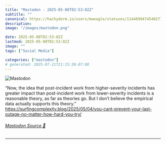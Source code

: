 ```yaml
---
title: "Mastodon - 2025-05-08T02:53:02Z"
subtitle: ""
canonical: https://hachyderm.io/users/mweagle/statuses/114469947454027794
description:
image: "/images/mastodon.png"

date: 2025-05-08T02:53:02Z
lastmod: 2025-05-08T02:53:02Z
image: ""
tags: ["Social Media"]

categories: ["mastodon"]
# generated: 2025-07-21T21:15:38-07:00
---
```

![Mastodon](/images/mastodon.png)

<p>“Now, the idea that post-incident work from higher-severity incidents has greater impact than post-incident work from lower-severity incidents is a reasonable theory, as far as theories go. But I don’t believe the empirical data actually supports this theory.”<br /><a href="https://surfingcomplexity.blog/2025/05/04/you-cant-prevent-your-last-outage-no-matter-how-hard-you-try/" target="_blank" rel="nofollow noopener noreferrer" translate="no"><span class="invisible">https://</span><span class="ellipsis">surfingcomplexity.blog/2025/05</span><span class="invisible">/04/you-cant-prevent-your-last-outage-no-matter-how-hard-you-try/</span></a></p>


###### [Mastodon Source 🐘](https://hachyderm.io/@mweagle/114469947454027794)

___
